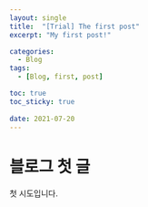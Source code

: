 ```yaml
---
layout: single
title:  "[Trial] The first post"
excerpt: "My first post!"

categories:
  - Blog
tags:
  - [Blog, first, post]

toc: true
toc_sticky: true
 
date: 2021-07-20
---
```


# 블로그 첫 글
첫 시도입니다.
